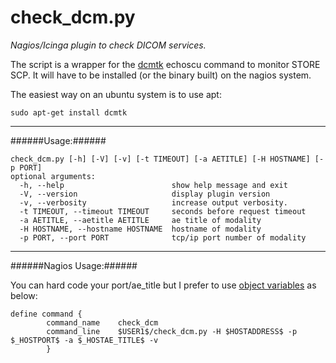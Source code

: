 check_dcm.py
============
_Nagios/Icinga plugin to check DICOM services._

The script is a wrapper for the [dcmtk](http://dicom.offis.de/dcmtk.php.en "DCMTK") echoscu command to monitor STORE SCP.
It will have to be installed (or the binary built) on the nagios system.

The easiest way on an ubuntu system is to use apt:

```sudo apt-get install dcmtk```
***   

######Usage:######
```
check_dcm.py [-h] [-V] [-v] [-t TIMEOUT] [-a AETITLE] [-H HOSTNAME] [-p PORT]  
optional arguments:
  -h, --help                        show help message and exit
  -V, --version                     display plugin version
  -v, --verbosity                   increase output verbosity.
  -t TIMEOUT, --timeout TIMEOUT     seconds before request timeout
  -a AETITLE, --aetitle AETITLE     ae title of modality
  -H HOSTNAME, --hostname HOSTNAME  hostname of modality
  -p PORT, --port PORT              tcp/ip port number of modality  
```  
---   

######Nagios Usage:######

You can hard code your port/ae_title but I prefer to use [object variables](http://nagios.sourceforge.net/docs/3_0/customobjectvars.html "Object Variables") as below:

```
define command {
        command_name    check_dcm
        command_line    $USER1$/check_dcm.py -H $HOSTADDRESS$ -p $_HOSTPORT$ -a $_HOSTAE_TITLE$ -v
        }  
```